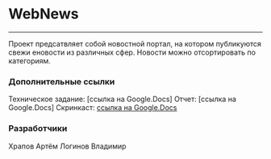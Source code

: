 # WebNews
____

Проект предсатвляет собой новостной портал, на котором публикуются свежи еновости из различных сфер. Новости можно отсортировать по категориям.

### Дополнительные ссылки

Техническое задание: [ссылка на Google.Docs]
Отчет: [ссылка на Google.Docs]
Скринкаст: [ссылка на Google.Docs](https://drive.google.com/file/d/1LxzNEiWhJmJgvyKatm2Ms09Y8hyIkrh8/view?usp=share_link)  

### Разработчики

Храпов Артём
Логинов Владимир
